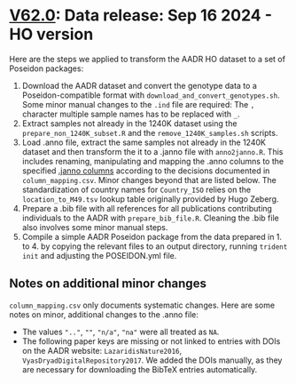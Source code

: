 # [V62.0](https://dataverse.harvard.edu/dataset.xhtml?persistentId=doi:10.7910/DVN/FFIDCW): Data release: Sep 16 2024 - HO version

Here are the steps we applied to transform the AADR HO dataset to a set of Poseidon packages:

1. Download the AADR dataset and convert the genotype data to a Poseidon-compatible format with `download_and_convert_genotypes.sh`. Some minor manual changes to the `.ind` file are required: The `,` character multiple sample names has to be replaced with `_`.
2. Extract samples not already in the 1240K dataset using the `prepare_non_1240K_subset.R` and the `remove_1240K_samples.sh` scripts.
3. Load .anno file, extract the same samples not already in the 1240K dataset and then transform the it to a .janno file with `anno2janno.R`. This includes renaming, manipulating and mapping the .anno columns to the specified [.janno columns](https://poseidon-framework.github.io/#/janno_details) according to the decisions documented in `column_mapping.csv`. Minor changes beyond that are listed below. The standardization of country names for `Country_ISO` relies on the `location_to_M49.tsv` lookup table originally provided by Hugo Zeberg.
4. Prepare a .bib file with all references for all publications contributing individuals to the AADR with `prepare_bib_file.R`. Cleaning the .bib file also involves some minor manual steps.
5. Compile a simple AADR Poseidon package from the data prepared in 1. to 4. by copying the relevant files to an output directory, running `trident init` and adjusting the POSEIDON.yml file.

## Notes on additional minor changes

`column_mapping.csv` only documents systematic changes. Here are some notes on minor, additional changes to the .anno file:

- The values `".."`, `""`, `"n/a"`, `"na"` were all treated as `NA`.
- The following paper keys are missing or not linked to entries with DOIs on the AADR website: `LazaridisNature2016`, `VyasDryadDigitalRepository2017`. We added the DOIs manually, as they are necessary for downloading the BibTeX entries automatically.
